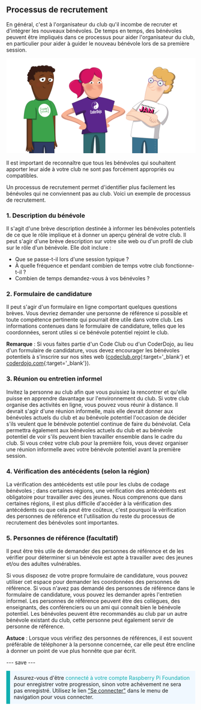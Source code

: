 ## Processus de recrutement

En général, c'est à l'organisateur du club qu'il incombe de recruter et d'intégrer les nouveaux bénévoles. De temps en temps, des bénévoles peuvent être impliqués dans ce processus pour aider l'organisateur du club, en particulier pour aider à guider le nouveau bénévole lors de sa première session.

![Trois bénévoles debout.](images/2-RPF-Volunteers.png)

Il est important de reconnaître que tous les bénévoles qui souhaitent apporter leur aide à votre club ne sont pas forcément appropriés ou compatibles.

Un processus de recrutement permet d'identifier plus facilement les bénévoles qui ne conviennent pas au club. Voici un exemple de processus de recrutement.

### 1. Description du bénévole


Il s'agit d'une brève description destinée à informer les bénévoles potentiels de ce que le rôle implique et à donner un aperçu général de votre club. Il peut s'agir d'une brève description sur votre site web ou d'un profil de club sur le rôle d'un bénévole. Elle doit inclure :

* Que se passe-t-il lors d'une session typique ?
* À quelle fréquence et pendant combien de temps votre club fonctionne-t-il ?
* Combien de temps demandez-vous à vos bénévoles ?

### 2. Formulaire de candidature

Il peut s'agir d'un formulaire en ligne comportant quelques questions brèves. Vous devriez demander une personne de référence si possible et toute compétence pertinente qui pourrait être utile dans votre club. Les informations contenues dans le formulaire de candidature, telles que les coordonnées, seront utiles si ce bénévole potentiel rejoint le club.

**Remarque** : Si vous faites partie d'un Code Club ou d'un CoderDojo, au lieu d'un formulaire de candidature, vous devez encourager les bénévoles potentiels à s'inscrire sur nos sites web ([codeclub.org](https://codeclub.org){:target='_blank'} et [coderdojo.com](https://coderdojo.com){:target='_blank'}).

### 3. Réunion ou entretien informel

Invitez la personne au club afin que vous puissiez la rencontrer et qu'elle puisse en apprendre davantage sur l'environnement du club. Si votre club organise des activités en ligne, vous pouvez vous réunir à distance. Il devrait s'agir d'une réunion informelle, mais elle devrait donner aux bénévoles actuels du club et au bénévole potentiel l'occasion de décider s'ils veulent que le bénévole potentiel continue de faire du bénévolat. Cela permettra également aux bénévoles actuels du club et au bénévole potentiel de voir s'ils peuvent bien travailler ensemble dans le cadre du club. Si vous créez votre club pour la première fois, vous devez organiser une réunion informelle avec votre bénévole potentiel avant la première session.

### 4. Vérification des antécédents (selon la région)

La vérification des antécédents est utile pour les clubs de codage bénévoles ; dans certaines régions, une vérification des antécédents est obligatoire pour travailler avec des jeunes. Nous comprenons que dans certaines régions, il est plus difficile d'accéder à la vérification des antécédents ou que cela peut être coûteux, c'est pourquoi la vérification des personnes de référence et l'utilisation du reste du processus de recrutement des bénévoles sont importantes.

### 5. Personnes de référence (facultatif)

Il peut être très utile de demander des personnes de référence et de les vérifier pour déterminer si un bénévole est apte à travailler avec des jeunes et/ou des adultes vulnérables.

Si vous disposez de votre propre formulaire de candidature, vous pouvez utiliser cet espace pour demander les coordonnées des personnes de référence. Si vous n'avez pas demandé des personnes de référence dans le formulaire de candidature, vous pouvez les demander après l'entretien informel. Les personnes de référence peuvent être des collègues, des enseignants, des conférenciers ou un ami qui connaît bien le bénévole potentiel. Les bénévoles peuvent être recommandés au club par un autre bénévole existant du club, cette personne peut également servir de personne de référence.

**Astuce** : Lorsque vous vérifiez des personnes de références, il est souvent préférable de téléphoner à la personne concernée, car elle peut être encline à donner un point de vue plus honnête que par écrit.

--- save ---

<p style="border-left: solid; border-width:10px; border-color: #0faeb0; background-color: aliceblue; padding: 10px;">
Assurez-vous d'être <span style="color: #0faeb0">connecté à votre compte Raspberry Pi Foundation</span> pour enregistrer votre progression, sinon votre achèvement ne sera pas enregistré. Utilisez le lien <a href="https://my.raspberrypi.org/login">"Se connecter"</a> dans le menu de navigation pour vous connecter.
</p>